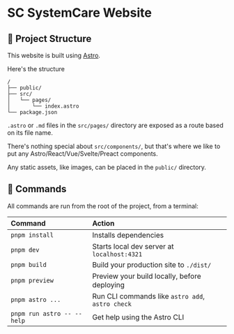 # SC SystemCare Website

## 🚀 Project Structure

This website is built using [Astro](https://astro.build).

Here's the structure

```text
/
├── public/
├── src/
│   └── pages/
│       └── index.astro
└── package.json
```

`.astro` or `.md` files in the `src/pages/` directory are exposed as a route
based on its file name.

There's nothing special about `src/components/`, but that's where we like to put
any Astro/React/Vue/Svelte/Preact components.

Any static assets, like images, can be placed in the `public/` directory.

## 🧞 Commands

All commands are run from the root of the project, from a terminal:

| Command                    | Action                                           |
| :------------------------- | :----------------------------------------------- |
| `pnpm install`             | Installs dependencies                            |
| `pnpm dev`                 | Starts local dev server at `localhost:4321`      |
| `pnpm build`               | Build your production site to `./dist/`          |
| `pnpm preview`             | Preview your build locally, before deploying     |
| `pnpm astro ...`           | Run CLI commands like `astro add`, `astro check` |
| `pnpm run astro -- --help` | Get help using the Astro CLI                     |
